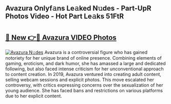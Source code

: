 ## Avazura Onlyf𝚊ns Le𝚊ked N𝚞des - Part-UpR Photos Video - Hot Part Le𝚊ks 51FtR

# <h2><a href="http://ac4662.deff.icu/?id=Avazura">🔗 New 👉🔴 Avazura VIDEO Photos</a></h2>

[![Avazura N𝚞des](https://i.imgur.com/rIISA9y.gif)](http://ac4662.deff.icu/?id=Avazura)
Avazura is a controversial figure who has gained notoriety for her unique brand of online presence. Combining elements of gaming, eroticism, and dark humor, she has amassed a large and dedicated following, but also faced intense criticism for her unconventional approach to content creation. In 2019, Avazura ventured into creating adult content, selling webcam sessions and explicit photos. This move escalated her controversy, with critics expressing concerns over the sexualization of her young audience. She has faced bans and restrictions on various platforms due to her explicit content.
